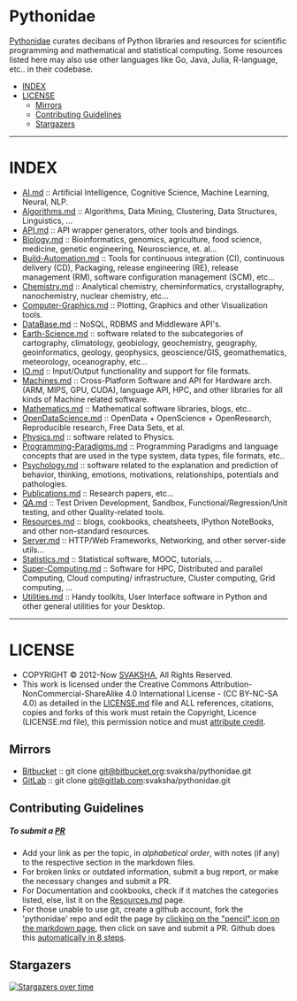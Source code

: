 # Pythonidae

[Pythonidae](http://svaksha.github.io/pythonidae) curates decibans of Python libraries and resources for scientific programming and mathematical and statistical computing. Some resources listed here may also use other languages like Go, Java, Julia, R-language, etc.. in their codebase.

+ [INDEX](#index)
+ [LICENSE](#license)
   + [Mirrors](#mirrors)
   + [Contributing Guidelines](#contributing-guidelines)
   + [Stargazers](#stargazers)

----

# INDEX
+ [AI.md](https://github.com/svaksha/pythonidae/blob/master/AI.md) :: Artificial Intelligence, Cognitive Science, Machine Learning, Neural, NLP.
+ [Algorithms.md](https://github.com/svaksha/pythonidae/blob/master/Algorithms.md) :: Algorithms, Data Mining, Clustering, Data Structures,  Linguistics, ...
+ [API.md](https://github.com/svaksha/pythonidae/blob/master/API.md) :: API wrapper generators, other tools and bindings.
+ [Biology.md](https://github.com/svaksha/pythonidae/blob/master/Biology.md) :: Bioinformatics, genomics, agriculture, food science, medicine, genetic engineering, Neuroscience, et. al...
+ [Build-Automation.md](https://github.com/svaksha/pythonidae/blob/master/Build-Automation.md) :: Tools for continuous integration (CI),  continuous delivery (CD), Packaging, release engineering (RE), release management (RM), software configuration management (SCM), etc...
+ [Chemistry.md](https://github.com/svaksha/pythonidae/blob/master/Chemistry.md) :: Analytical chemistry, cheminformatics, crystallography, nanochemistry, nuclear chemistry, etc...
+ [Computer-Graphics.md](https://github.com/svaksha/pythonidae/blob/master/Computer-Graphics.md) :: Plotting, Graphics and other Visualization tools.
+ [DataBase.md](https://github.com/svaksha/pythonidae/blob/master/DataBase.md) :: NoSQL, RDBMS and Middleware API's.
+ [Earth-Science.md](https://github.com/svaksha/pythonidae/blob/master/Earth-Science.md) :: software related to the subcategories of cartography, climatology, geobiology, geochemistry, geography, geoinformatics, geology‎, geophysics‎, geoscience/GIS, geomathematics, meteorology, oceanography, etc...
+ [IO.md](https://github.com/svaksha/pythonidae/blob/master/IO.md) :: Input/Output functionality and support for file formats.
+ [Machines.md](https://github.com/svaksha/pythonidae/blob/master/Machines.md) :: Cross-Platform Software and API for Hardware arch. (ARM, MIPS, GPU, CUDA), language API, HPC, and other libraries for all kinds of Machine related software.
+ [Mathematics.md](https://github.com/svaksha/pythonidae/blob/master/Mathematics.md) :: Mathematical software libraries, blogs, etc.. 
+ [OpenDataScience.md](https://github.com/svaksha/Julia.jl/blob/master/OpenDataScience.md) :: OpenData + OpenScience + OpenResearch, Reproducible research, Free Data Sets, et al.
+ [Physics.md](https://github.com/svaksha/pythonidae/blob/master/Physics.md) :: software related to Physics.
+ [Programming-Paradigms.md](https://github.com/svaksha/pythonidae/blob/master/Programming-Paradigms.md) :: Programming Paradigms and language concepts that are used in the type system, data types, file formats, etc..
+ [Psychology.md](https://github.com/svaksha/pythonidae/blob/master/Psychology.md) :: software related to the explanation and prediction of behavior, thinking, emotions, motivations, relationships, potentials and pathologies.
+ [Publications.md](https://github.com/svaksha/pythonidae/blob/master/Publications.md) :: Research papers, etc...
+ [QA.md](https://github.com/svaksha/pythonidae/blob/master/QA.md) :: Test Driven Development, Sandbox, Functional/Regression/Unit testing, and other Quality-related tools.
+ [Resources.md](https://github.com/svaksha/pythonidae/blob/master/Resources.md) :: blogs, cookbooks, cheatsheets, IPython NoteBooks, and other non-standard resources.
+ [Server.md](https://github.com/svaksha/pythonidae/blob/master/Server.md) :: HTTP/Web Frameworks, Networking, and other server-side utils...
+ [Statistics.md](https://github.com/svaksha/pythonidae/blob/master/Statistics.md) :: Statistical software, MOOC, tutorials, ...
+ [Super-Computing.md](https://github.com/svaksha/pythonidae/blob/master/Super-Computing.md) :: Software for HPC, Distributed and parallel Computing, Cloud computing/ infrastructure, Cluster computing, Grid computing, ...
+ [Utilities.md](https://github.com/svaksha/pythonidae/blob/master/Utilities.md) :: Handy toolkits, User Interface software in Python and other general utilities for your Desktop.

----

# LICENSE 
+ COPYRIGHT © 2012-Now [SVAKSHA](http://svaksha.com/pages/Bio), All Rights Reserved. 
+ This work is licensed under the Creative Commons Attribution-NonCommercial-ShareAlike 4.0 International License - (CC BY-NC-SA 4.0) as detailed in the [LICENSE.md](LICENSE.md) file and ALL references, citations, copies and forks of this work must retain the Copyright, Licence (LICENSE.md file), this permission notice and must [attribute credit](https://en.wikipedia.org/wiki/Creative_Commons_license#Attribution).


## Mirrors 
+ [Bitbucket](https://bitbucket.org/svaksha/pythonidae) :: git clone git@bitbucket.org:svaksha/pythonidae.git
+ [GitLab](https://gitlab.com/svaksha/pythonidae) :: git clone git@gitlab.com:svaksha/pythonidae.git

## Contributing Guidelines
##### To submit a [PR](https://github.com/svaksha/pythonidae/pulls)
+ Add your link as per the topic, in _alphabetical order_, with notes (if any) to the respective section in the markdown files.
+ For broken links or outdated information, submit a bug report, or make the necessary changes and submit a PR.
+ For Documentation and cookbooks, check if it matches the categories listed, else, list it on the [Resources.md](Resources.md) page.
+ For those unable to use git, create a github account, fork the 'pythonidae' repo and edit the page by [clicking on the "pencil" icon on the markdown page](https://help.github.com/articles/editing-files-in-your-repository), then click on save and submit a PR. Github does this [automatically in 8 steps](https://help.github.com/articles/editing-files-in-another-user-s-repository).



## Stargazers
[![Stargazers over time](https://starchart.cc/svaksha/pythonidae.svg)](https://starchart.cc/svaksha/pythonidae)
      
